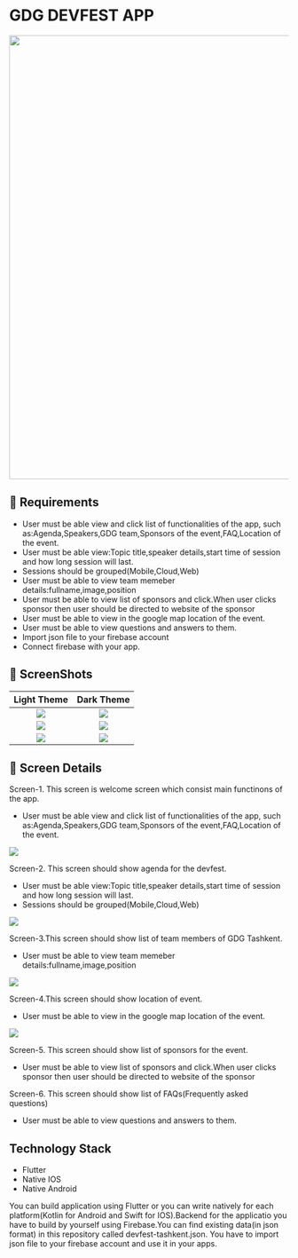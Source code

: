 # GDG DEVFEST APP 

<p align="center">
<img width="800px"  src="https://i.imgur.com/P21Hk0u.png">
</p>

## 📸 Requirements

- User must be able view and click list of functionalities of the app, such as:Agenda,Speakers,GDG team,Sponsors of the event,FAQ,Location of the event.
- User must be able view:Topic title,speaker details,start time of session and how long session will last.
- Sessions should be grouped(Mobile,Cloud,Web)
- User must be able to view team memeber details:fullname,image,position
- User must be able to view list of sponsors and click.When user clicks sponsor then user should be directed to website of the sponsor
- User must be able to view in the google map location of the event.
- User must be able to view questions and answers to them.
- Import json file to your firebase account
- Connect firebase with your app.

## 📸 ScreenShots

|             Light Theme              |              Dark Theme              |
| :----------------------------------: | :----------------------------------: |
| ![](https://i.imgur.com/ipUdGyk.png) | ![](https://i.imgur.com/u1rCsZ8.png) |
| ![](https://i.imgur.com/rujH2xz.png) | ![](https://i.imgur.com/gOx5T8H.png) |
| ![](https://i.imgur.com/RubqN3Z.png) | ![](https://i.imgur.com/D2Ucb2t.png) |




## 📸 Screen Details

Screen-1. This screen is welcome screen which consist main functinons of the app.

- User must be able view and click list of functionalities of the app, such as:Agenda,Speakers,GDG team,Sponsors of the event,FAQ,Location of the event.

![](https://i.imgur.com/ipUdGyk.png)

Screen-2. This screen should show agenda for the devfest.

- User must be able view:Topic title,speaker details,start time of session and how long session will last.
- Sessions should be grouped(Mobile,Cloud,Web)

![](https://i.imgur.com/rujH2xz.png)

Screen-3.This screen should show list of team members of GDG Tashkent.

- User must be able to view team memeber details:fullname,image,position

![](https://i.imgur.com/gOx5T8H.png)

Screen-4.This screen should show location of event.

- User must be able to view in the google map location of the event.

![](https://i.imgur.com/RubqN3Z.png) 

Screen-5. This screen should show list of sponsors for the event.

- User must be able to view list of sponsors and click.When user clicks sponsor then user should be directed to website of the sponsor

Screen-6. This screen should show list of FAQs(Frequently asked questions)

- User must be able to view questions and answers to them.

## Technology Stack

- Flutter
- Native IOS
- Native Android

You can build application using Flutter or you can write natively for each platform(Kotlin for Android and Swift for IOS).Backend for the applicatio you have to build by yourself using Firebase.You can find existing data(in json format) in this repository called devfest-tashkent.json. You have to import json file to your firebase account and use it in your apps.
